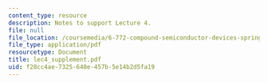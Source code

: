 ```yaml
---
content_type: resource
description: Notes to support Lecture 4.
file: null
file_location: /coursemedia/6-772-compound-semiconductor-devices-spring-2003/f28cc4ae7325640e457b5e14b2d5fa19_lec4_supplement.pdf
file_type: application/pdf
resourcetype: Document
title: lec4_supplement.pdf
uid: f28cc4ae-7325-640e-457b-5e14b2d5fa19
---
```

